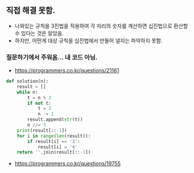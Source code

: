 ## 직접 해결 못함.

- 나와있는 규칙을 3진법을 적용하여 각 자리의 숫자를 계산하면 십진법으로 환산할 수 있다는 것은 알았음.
- 하지만, 어떤게 대상 규칙을 십진법에서 만들어 낼지는 파악하지 못함.




### 질문하기에서 주워옴... 내 코드 아님.
- https://programmers.co.kr/questions/21161
```python
def solution(n):
    result = []
    while n:
        t = n % 3
        if not t:
            t = 3
            n -= 1
        result.append(str(t))
        n //= 3
    print(result[::-1])
    for i in range(len(result)):
        if result[i] == '3':
            result[i] = '4'
    return ''.join(result[::-1])
```

- https://programmers.co.kr/questions/19755
